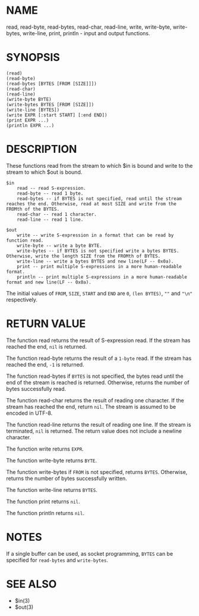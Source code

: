 # NAME
read, read-byte, read-bytes, read-char, read-line, write, write-byte, write-bytes, write-line, print, println - input and output functions.

# SYNOPSIS

    (read)
    (read-byte)
    (read-bytes [BYTES [FROM [SIZE]]])
    (read-char)
    (read-line)
    (write-byte BYTE)
    (write-bytes BYTES [FROM [SIZE]])
    (write-line [BYTES])
    (write EXPR [:start START] [:end END])
    (print EXPR ...)
    (println EXPR ...)

# DESCRIPTION
These functions read from the stream to which $in is bound and write to the stream to which $out is bound.

    $in
        read -- read S-expression.
        read-byte -- read 1 byte.
        read-bytes -- if BYTES is not specified, read until the stream reaches the end. Otherwise, read at most SIZE and write from the FROMth of the BYTES.
        read-char -- read 1 character.
        read-line -- read 1 line.
    
    $out
        write -- write S-expression in a format that can be read by function read.
        write-byte -- write a byte BYTE.
        write-bytes -- if BYTES is not specified write a bytes BYTES. Otherwise, write the length SIZE from the FROMth of BYTES.
        write-line -- write a bytes BYTES and new line(LF -- 0x0a).
        print -- print multiple S-expressions in a more human-readable format.
        println -- print multiple S-expressions in a more human-readable format and new line(LF -- 0x0a).

The initial values of `FROM`, `SIZE`, `START` and `END` are `0`, `(len BYTES)`, `""` and `"\n"` respectively.

# RETURN VALUE
The function read returns the result of S-expression read. If the stream has reached the end, `nil` is returned.

The function read-byte returns the result of a `1-byte` read. If the stream has reached the end, `-1` is returned.

The function read-bytes if `BYTES` is not specified, the bytes read until the end of the stream is reached is returned. Otherwise, returns the number of bytes successfully read.

The function read-char returns the result of reading one character. If the stream has reached the end, return `nil`. The stream is assumed to be encoded in UTF-8.

The function read-line returns the result of reading one line. If the stream is terminated, `nil` is returned. The return value does not include a newline character.

The function write returns `EXPR`.

The function write-byte returns `BYTE`.

The function write-bytes if `FROM` is not specified, returns `BYTES`. Otherwise, returns the number of bytes successfully written.

The function write-line returns `BYTES`.

The function print returns `nil`.

The function println returns `nil`.

# NOTES
If a single buffer can be used, as socket programming, `BYTES` can be specified for `read-bytes` and `write-bytes`.

# SEE ALSO
- $in(3)
- $out(3)
